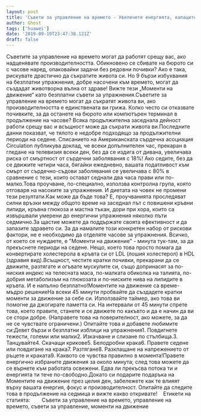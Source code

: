 ```yaml
---
layout: post
title: 'Съвети за управление на времето - Увеличете енергията, капацитета и живота, използвайки моментите на движение'
author: Ghost
tags: ['huawei']
date: '2019-09-19T23:47:38.121Z'
draft: false
---
```


Съветите за управление на времето могат да работят срещу вас, ако надценявате производителността. Обикновено се сбивате на бюрото си с часове наред, опаковайки задачи без редовни почивки? Ако е така, рискувате драстично да съкратите живота си. Но 9 бързи избухвания на безплатни упражнения, добре насочени към времето, могат да създадат животворна вълна от здраве! Вижте тези „Моменти на движение“ като безплатни съвети за упражнения.Съветите за управление на времето могат да съкратят живота ви, ако производителността е единствената ви грижа. Колко често си отказвате почивките, за да останете на бюрото или компютърен терминал в продължение на часове? Всяка продължителна заседнала дейност работи срещу вас и всъщност може да съкрати живота ви.Последните данни показват, че тялото е недобре подходящо за продължителни периоди на седене. Списанието на Американската сърдечна асоциация Circulation публикува доклад, че всеки допълнителен час, прекаран в гледане на телевизия всеки ден, без да се издига от дивана, увеличава риска от смъртност от сърдечни заболявания с 18%! Ако седите, без да се движите четири часа, бягайки ежедневно, вашата податливост към смърт от сърдечно-съдови заболявания се увеличава с 80% в сравнение с тези, които остават седнали два часа прави или по-малко.Това проучване, по-специално, използва контролна група, която отговаря на насоките за упражнения. И диетата на човек не промени тези резултати.Как може да бъде това? Е, проучванията проследяват силни връзки между общото време на заседнал път с повишени кръвни липиди, кръвна глюкоза и мастна тъкан, дори при хора, които са извършвали умерени до енергични упражнения няколко пъти седмично.За щастие можете да поддържате своята ефективност и да запазите здравето си. За да намалите този конкретен набор от рискови фактори, не е необходимо да отделяте часове за упражнения. Всичко, от което се нуждаете, е "Моменти на движение" - минута тук-там, за да прекъснете периоди на седене. Нещо, което това просто помага да конвертирате холестерола в кръвта си от LDL (лошия холестерол) в HDL (здравия вид).Всъщност, честите кратки почивки, прекарани да се движите, разтягате и огъвате мускулите си, също допринасят за по-ниския индекс на телесната маса, по-малката обиколка на талията, по-добрия метаболизъм на глюкозата и по-ниските нива на липидите в кръвта. И е напълно безплатно!Моментите на движение са време-мъдро решениеНа всеки 45 минути пробвайте да създадете кратки моменти за движение за себе си. Използвайте таймер, ако това ви помогне да джогирате паметта си. На интервали от 45 минути спрете това, което правите, станете и се движете по какъвто и да е начин да ви се стори добре. (Направете това на поверителност, ако можете, за да не се чувствате ограничени.) Опитайте това и добавете любимите си:Девет бързи и безплатни изблици на упражнения1. Повдигнете тежести, големи или малки2. Изкачване и слизане по стълбища.3. Танцувайте4. Скачащи крикове5. Белодробни крака6. Правете седене или повдигане на крака7. Разтягане8. Разклащане на напрежението от ръцете и краката9. Каквото се чувства правилно в момента!Правете енергично избраните движения за около минута; след това можете да се върнете към работата освежени. Едва ли прекъсва потока ти и енергията ти тече по-свободно.Докато си подарите подаръка на Моментите на движение през целия ден, забележете как те влияят върху вашата енергия, фокус и производителност. Опитайте да следите това в продължение на седмица и вижте какво откривате!    Етикети на статията:        Съвети за управление на времето, управление на времето, съвети за управление, моменти на движение
